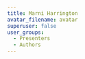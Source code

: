 ```yaml
---
title: Marni Harrington
avatar_filename: avatar
superuser: false
user_groups:
  - Presenters
  - Authors
---
```

